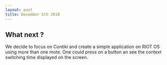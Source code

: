 ```yaml
---
layout: post
title: December 5th 2018
---
```


## What next ?

We decide to focus on Contiki and create a simple application on RIOT OS using more than one mote.
One could press on a button an see the context switching time displayed on the screen.